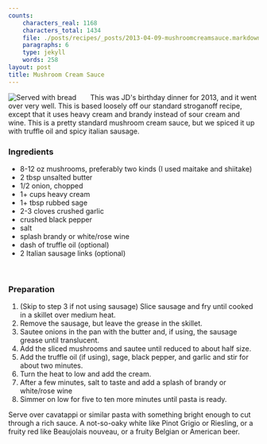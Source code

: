 ```yaml
---
counts:
    characters_real: 1168
    characters_total: 1434
    file: ./posts/recipes/_posts/2013-04-09-mushroomcreamsauce.markdown
    paragraphs: 6
    type: jekyll
    words: 258
layout: post
title: Mushroom Cream Sauce
---
```


<img alt="Served with bread" src="/assets/recipes/mushroomcreamsauce.png" style="float:left;margin-right:2em;" />
This was JD's birthday dinner for 2013, and it went over very well.  This is based loosely off our standard stroganoff recipe, except that it uses heavy cream and brandy instead of sour cream and wine.  This is a pretty standard mushroom cream sauce, but we spiced it up with truffle oil and spicy italian sausage.

### Ingredients

* 8-12 oz mushrooms, preferably two kinds (I used maitake and shiitake)
* 2 tbsp unsalted butter
* 1/2 onion, chopped
* 1+ cups heavy cream
* 1+ tbsp rubbed sage
* 2-3 cloves crushed garlic
* crushed black pepper
* salt
* splash brandy or white/rose wine
* dash of truffle oil (optional)
* 2 Italian sausage links (optional)
<br clear="all" />

### Preparation

1. (Skip to step 3 if not using sausage)  Slice sausage and fry until cooked in a skillet over medium heat.
2. Remove the sausage, but leave the grease in the skillet.
3. Sautee onions in the pan with the butter and, if using, the sausage grease until translucent.
4. Add the sliced mushrooms and sautee until reduced to about half size.
5. Add the truffle oil (if using), sage, black pepper, and garlic and stir for about two minutes.
6. Turn the heat to low and add the cream.
7. After a few minutes, salt to taste and add a splash of brandy or white/rose wine
8. Simmer on low for five to ten more minutes until pasta is ready.

Serve over cavatappi or similar pasta with something bright enough to cut through a rich sauce.  A not-so-oaky white like Pinot Grigio or Riesling, or a fruity red like Beaujolais nouveau, or a fruity Belgian or American beer.
